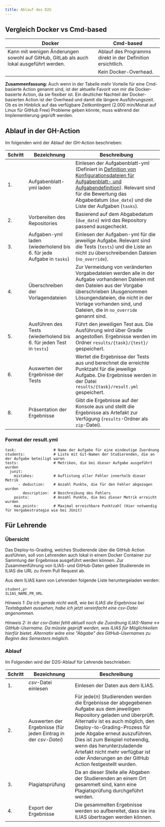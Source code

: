 ```yaml
---
title: Ablauf des D2G
---
```


## Vergleich Docker vs Cmd-based

| Docker                                                                                  | Cmd-based                                                  |
| --------------------------------------------------------------------------------------- | ---------------------------------------------------------- |
| Kann mit wenigen Änderungen sowohl auf GitHub, GitLab als auch lokal ausgeführt werden. | Ablauf des Programms direkt in der Definition ersichtlich. |
|                                                                                         | Kein Docker-Overhead.                                      |

**Zusammenfassung:** Auch wenn in der Tabelle mehr Vorteile für eine Cmd-basierte Action genannt sind, ist der aktuelle Favorit von mir die Docker-basierte Action, da sie flexiber ist. Ein deutlicher Nachteil der Docker-basierten Action ist der Overhead und damit die längere Ausführungszeit. Ob es im Hinblick auf das verfügbare Zeitkontingent (2.000 min/Monat auf Linux für GitHub Free) Probleme geben könnte, muss während der Implementierung geprüft werden.

## Ablauf in der GH-Action

Im folgenden wird der Ablauf der GH-Action beschrieben:

| Schritt | Bezeichnung                                                          | Beschreibung                                                                                                                                                                                                                                                                              |
| ------- | -------------------------------------------------------------------- | ----------------------------------------------------------------------------------------------------------------------------------------------------------------------------------------------------------------------------------------------------------------------------------------- |
| 1.      | Aufgabenblatt-yml laden                                              | Einlesen der Aufgabenblatt-yml (Definiert in [Definition von Konfigurationsdateien für Aufgabenblatt- und Aufgabendefinition](repository_structure/task_and_assignment_structure.md)). Relevant sind für die Bewertung das Abgabedatum (`due_date`) und die Liste der Aufgaben (`tasks`). |
| 2.      | Vorbereiten des Repositories                                         | Basierend auf dem Abgabedatum (`due_date`) wird das Repository passend ausgecheckt.                                                                                                                                                                                                       |
| 3.      | Aufgaben-yml laden (wiederholend bis 6. für jede Aufgabe in `tasks`) | Einlesen der Aufgaben-yml für die jeweilige Aufgabe. Relevant sind die Tests (`tests`) und die Liste an nicht zu überschreibenden Dateien (`no_override`).                                                                                                                                |
| 4.      | Überschreiben der Vorlagendateien                                    | Zur Vermeidung von veränderten Vorgabedateien werden alle in der Aufgabe vorhandenen Dateien mit den Dateien aus der Vorgabe überschrieben (Ausgenommen Lösungendateien, die nicht in der Vorlage vorhanden sind, und Dateien, die in `no_override` genannt sind.                         |
| 5.      | Ausführen des Tests (wiederholend bis 6. für jeden Test in `tests`)  | Führt den jeweiligen Test aus. Die Ausführung wird über Gradle angestoßen. Ergebnisse werden im Ordner `results/{task}/{test}/` gespeichert.                                                                                                                                              |
| 6.      | Auswerten der Ergebnisse der Tests                                   | Wertet die Ergebnisse der Tests aus und berechnet die erreichte Punktzahl für die jeweilige Aufgabe. Die Ergebnisse werden in der Datei `results/{task}/result.yml` gespeichert.                                                                                                          |
| 8.      | Präsentation der Ergebnisse                                          | Gibt die Ergebnisse auf der Konsole aus und stellt die Ergebnisse als Artefakt zur Verfügung (`results`-Ordner als `zip`-Datei).                                                                                                                                                          |

### Format der result.yml

```
task:                 # Name der Aufgabe für eine eindeutige Zuordnung
students:             # Liste mit Git-Namen der Studierenden, die an der Aufgabe beteiligt waren
tests:                # Metriken, die bei dieser Aufgabe ausgeführt wurden
  junit:
    mistakes:         # Auflistung aller Fehler innerhalb dieser Metrik
      - deduction:    # Anzahl Punkte, die für den Fehler abgezogen wurden
        description:  # Beschreibung des Fehlers
    points:           # Anzahl Punkte, die bei dieser Metrik erreicht wurden
    max_points:       # Maximal erreichbare Punktzahl (Hier notwendig für Vergabestrategie wie bei JUnit)
```

## Für Lehrende

### Übersicht

Das Deploy-to-Grading, welches Studierende über die GitHub Action ausführen, soll von Lehrenden auch lokal in einem Docker Container zur Sammlung der Ergebnisse ausgeführt werden können. Zur Zusammenführung von ILIAS- und GitHub-Daten geben Studierende im ILIAS die URL zu ihrem Pull Request ab.

Aus dem ILIAS kann von Lehrenden folgende Liste heruntergeladen werden:
```
student,pr
ILIAS_NAME,PR_URL
```
*Hinweis 1: Da ich gerade nicht weiß, wie bei ILIAS die Ergebnisse bei Textabgaben aussehen, habe ich jetzt vereinfacht eine csv-Datei angenommen.*

*Hinweis 2: In der csv-Datei fehlt aktuell noch die Zuordnung ILIAS-Name <-> GitHub-Username. Da müsste geprüft werden, was ILIAS für Möglichkeiten hierfür bietet. Alternativ wäre eine "Abgabe" des GitHub-Usernames zu Beginn des Semesters möglich.*

### Ablauf

Im Folgenden wird der D2G-Ablauf für Lehrende beschrieben:

| Schritt | Bezeichnung                                                     | Beschreibung                                                                                                                                                                                                                                                                                                                                                                          |
| ------- | --------------------------------------------------------------- | ------------------------------------------------------------------------------------------------------------------------------------------------------------------------------------------------------------------------------------------------------------------------------------------------------------------------------------------------------------------------------------- |
| 1.      | *csv*-Datei einlesen                                            | Einlesen der Daten aus dem ILIAS.                                                                                                                                                                                                                                                                                                                                                     |
| 2.      | Auswerten der Ergebnisse (für jeden Eintrag in der *csv-Datei*) | Für jede(n) Studierenden werden die Ergebnisse der abgegebenen Aufgabe aus dem jeweiligen Repository geladen und überprüft. Alternativ ist es auch möglich, den Deploy-to-Grading-Prozess für jede Abgabe erneut auszuführen. Dies ist zum Beispiel notwendig, wenn das herunterzuladende Artefakt nicht mehr verfügbar ist oder Änderungen an der GitHub Action festgestellt wurden. |
| 3.      | Plagiatsprüfung                                                 | Da an dieser Stelle alle Abgaben der Studierenden an einem Ort gesammelt sind, kann eine Plagiatsprüfung durchgeführt werden.                                                                                                                                                                                                                                                         |
| 4.      | Export der Ergebnisse                                           | Die gesammelten Ergebnisse werden so aufbereitet, dass sie ins ILIAS übertragen werden können.                                                                                                                                                                                                                                                                                        |

